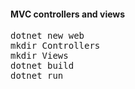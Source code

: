 <h4>MVC controllers and views</h4>

<pre>
dotnet new web
mkdir Controllers
mkdir Views
dotnet build
dotnet run
</pre>

